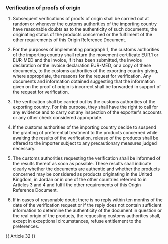 ### Verification of proofs of origin

1.	Subsequent verifications of proofs of origin shall be carried out at random or whenever the customs authorities of the importing country have reasonable doubts as to the authenticity of such documents, the originating status of the products concerned or the fulfilment of the other requirements of this Origin Reference Document. 

2.	For the purposes of implementing paragraph 1, the customs authorities of the importing country shall return the movement certificate EUR.1 or EUR-MED and the invoice, if it has been submitted, the invoice declaration or the invoice declaration EUR-MED, or a copy of these documents, to the customs authorities of the exporting country giving, where appropriate, the reasons for the request for verification. Any documents and information obtained suggesting that the information given on the proof of origin is incorrect shall be forwarded in support of the request for verification. 

3.	The verification shall be carried out by the customs authorities of the exporting country. For this purpose, they shall have the right to call for any evidence and to carry out any inspection of the exporter's accounts or any other check considered appropriate.
 
4.	If the customs authorities of the importing country decide to suspend the granting of preferential treatment to the products concerned while awaiting the results of the verification, release of the products shall be offered to the importer subject to any precautionary measures judged necessary. 

5.	The customs authorities requesting the verification shall be informed of the results thereof as soon as possible. These results shall indicate clearly whether the documents are authentic and whether the products concerned may be considered as products originating in the United Kingdom, in Jordan or in one of the other countries referred to in Articles 3 and 4 and fulfil the other requirements of this Origin Reference Document. 

6.	If in cases of reasonable doubt there is no reply within ten months of the date of the verification request or if the reply does not contain sufficient information to determine the authenticity of the document in question or the real origin of the products, the requesting customs authorities shall, except in exceptional circumstances, refuse entitlement to the preferences. 

{{ Article 32 }}
